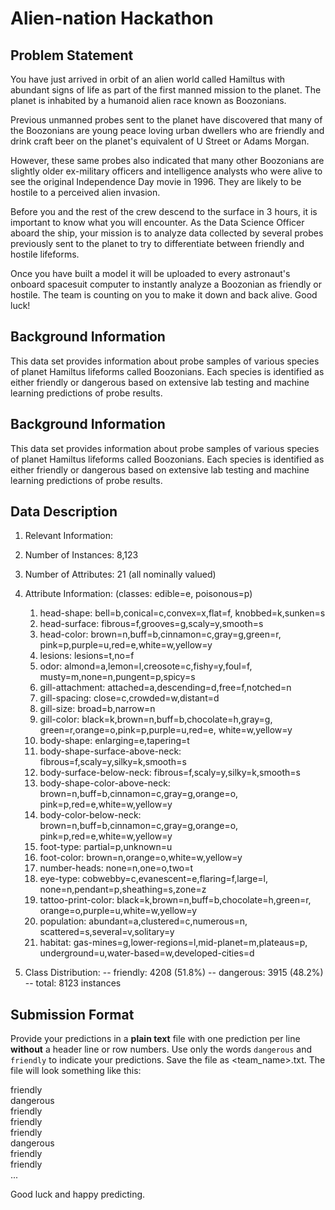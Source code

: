 # Alien-nation Hackathon

## Problem Statement
You have just arrived in orbit of an alien world called Hamiltus with abundant signs of life as part of the first manned mission to the planet.  The planet is inhabited by a humanoid alien race known as Boozonians.

Previous unmanned probes sent to the planet have discovered that many of the Boozonians are young peace loving urban dwellers who are friendly and drink craft beer on the planet's equivalent of U Street or Adams Morgan.

However, these same probes also indicated that many other Boozonians are slightly older ex-military officers and intelligence analysts who were alive to see the original Independence Day movie in 1996.  They are likely to be hostile to a perceived alien invasion.

Before you and the rest of the crew descend to the surface in 3 hours, it is important to know what you will encounter. As the Data Science Officer aboard the ship, your mission is to analyze data collected by several probes previously sent to the planet to try to differentiate between friendly and hostile lifeforms.

Once you have built a model it will be uploaded to every astronaut's onboard spacesuit computer to instantly analyze a Boozonian as friendly or hostile.  The team is counting on you to make it down and back alive. Good luck!

## Background Information

This data set provides information about probe samples of various species of planet Hamiltus lifeforms called Boozonians.  Each species is  identified as either friendly or dangerous based on extensive lab testing and machine learning predictions of probe results.

## Background Information

This data set provides information about probe samples of various species of planet Hamiltus lifeforms called Boozonians.  Each species is  identified as either friendly or dangerous based on extensive lab testing and machine learning predictions of probe results.

## Data Description
1. Relevant Information:
    
2. Number of Instances: 8,123

3. Number of Attributes: 21 (all nominally valued)

4. Attribute Information: (classes: edible=e, poisonous=p)
     1. head-shape:                bell=b,conical=c,convex=x,flat=f,
                                  knobbed=k,sunken=s
     2. head-surface:              fibrous=f,grooves=g,scaly=y,smooth=s
     3. head-color:                brown=n,buff=b,cinnamon=c,gray=g,green=r,
                                  pink=p,purple=u,red=e,white=w,yellow=y
     4. lesions:                  lesions=t,no=f
     5. odor:                     almond=a,lemon=l,creosote=c,fishy=y,foul=f,
                                  musty=m,none=n,pungent=p,spicy=s
     6. gill-attachment:          attached=a,descending=d,free=f,notched=n
     7. gill-spacing:             close=c,crowded=w,distant=d
     8. gill-size:                broad=b,narrow=n
     9. gill-color:               black=k,brown=n,buff=b,chocolate=h,gray=g,
                                  green=r,orange=o,pink=p,purple=u,red=e,
                                  white=w,yellow=y
    10. body-shape:              enlarging=e,tapering=t
    11. body-shape-surface-above-neck: fibrous=f,scaly=y,silky=k,smooth=s
    12. body-surface-below-neck:  fibrous=f,scaly=y,silky=k,smooth=s
    13. body-shape-color-above-neck:   brown=n,buff=b,cinnamon=c,gray=g,orange=o,
                                  pink=p,red=e,white=w,yellow=y
    14. body-color-below-neck:    brown=n,buff=b,cinnamon=c,gray=g,orange=o,
                                  pink=p,red=e,white=w,yellow=y
    15. foot-type:                partial=p,unknown=u
    16. foot-color:               brown=n,orange=o,white=w,yellow=y
    17. number-heads:             none=n,one=o,two=t
    18. eye-type:                cobwebby=c,evanescent=e,flaring=f,large=l,
                                  none=n,pendant=p,sheathing=s,zone=z
    19. tattoo-print-color:       black=k,brown=n,buff=b,chocolate=h,green=r,
                                  orange=o,purple=u,white=w,yellow=y
    20. population:               abundant=a,clustered=c,numerous=n,
                                  scattered=s,several=v,solitary=y
    21. habitat:                  gas-mines=g,lower-regions=l,mid-planet=m,plateaus=p,
                                  underground=u,water-based=w,developed-cities=d

5. Class Distribution: 
    --  friendly: 4208 (51.8%)
    -- dangerous: 3915 (48.2%)
    --     total: 8123 instances

## Submission Format
Provide your predictions in a __plain text__ file with one prediction per line __without__ a header line or row numbers. Use only the words `dangerous` and `friendly` to indicate your predictions. Save the file as <team_name>.txt.  The file will look something like this:

friendly  
dangerous  
friendly  
friendly  
friendly  
dangerous  
friendly  
friendly  
...  


Good luck and happy predicting.
